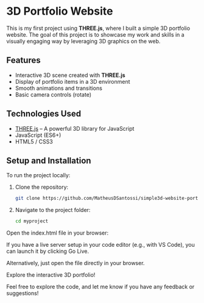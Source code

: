 # 3D Portfolio Website

This is my first project using **THREE.js**, where I built a simple 3D portfolio website. The goal of this project is to showcase my work and skills in a visually engaging way by leveraging 3D graphics on the web.

## Features

- Interactive 3D scene created with **THREE.js**
- Display of portfolio items in a 3D environment
- Smooth animations and transitions
- Basic camera controls (rotate)

## Technologies Used

- [THREE.js](https://threejs.org/) – A powerful 3D library for JavaScript
- JavaScript (ES6+)
- HTML5 / CSS3

## Setup and Installation

To run the project locally:

1. Clone the repository:

   ```bash
   git clone https://github.com/MatheusDSantossi/simple3d-website-portfolio.git

2. Navigate to the project folder:

    ```bash
    cd myproject

Open the index.html file in your browser:

If you have a live server setup in your code editor (e.g., with VS Code), you can launch it by clicking Go Live.

Alternatively, just open the file directly in your browser.

Explore the interactive 3D portfolio!

Feel free to explore the code, and let me know if you have any feedback or suggestions!

